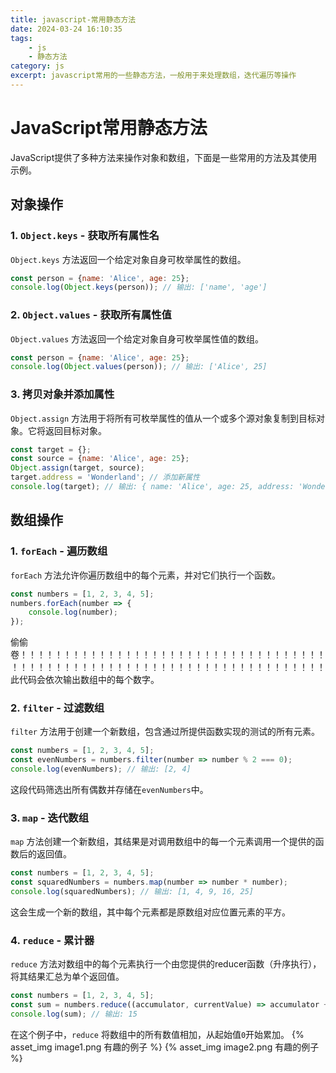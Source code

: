 ```yaml
---
title: javascript-常用静态方法
date: 2024-03-24 16:10:35
tags: 
    - js
    - 静态方法
category: js
excerpt: javascript常用的一些静态方法，一般用于来处理数组，迭代遍历等操作
---
```

# JavaScript常用静态方法

JavaScript提供了多种方法来操作对象和数组，下面是一些常用的方法及其使用示例。

## 对象操作

### 1. `Object.keys` - 获取所有属性名

`Object.keys` 方法返回一个给定对象自身可枚举属性的数组。

```javascript
const person = {name: 'Alice', age: 25};
console.log(Object.keys(person)); // 输出: ['name', 'age']
```

### 2. `Object.values` - 获取所有属性值

`Object.values` 方法返回一个给定对象自身可枚举属性值的数组。

```javascript
const person = {name: 'Alice', age: 25};
console.log(Object.values(person)); // 输出: ['Alice', 25]
```

### 3. 拷贝对象并添加属性

`Object.assign` 方法用于将所有可枚举属性的值从一个或多个源对象复制到目标对象。它将返回目标对象。

```javascript
const target = {};
const source = {name: 'Alice', age: 25};
Object.assign(target, source);
target.address = 'Wonderland'; // 添加新属性
console.log(target); // 输出: { name: 'Alice', age: 25, address: 'Wonderland' }
```

## 数组操作

### 1. `forEach` - 遍历数组

`forEach` 方法允许你遍历数组中的每个元素，并对它们执行一个函数。

```javascript
const numbers = [1, 2, 3, 4, 5];
numbers.forEach(number => {
    console.log(number);
});
```
偷偷卷！！！！！！！！！！！！！！！！！！！！！！！！！！！！！！！！！！！！！！！！！！！！！！！！！！！！！！！！！！！！！！！！！！！！！！！
此代码会依次输出数组中的每个数字。

### 2. `filter` - 过滤数组

`filter` 方法用于创建一个新数组，包含通过所提供函数实现的测试的所有元素。

```javascript
const numbers = [1, 2, 3, 4, 5];
const evenNumbers = numbers.filter(number => number % 2 === 0);
console.log(evenNumbers); // 输出: [2, 4]
```

这段代码筛选出所有偶数并存储在`evenNumbers`中。

### 3. `map` - 迭代数组

`map` 方法创建一个新数组，其结果是对调用数组中的每一个元素调用一个提供的函数后的返回值。

```javascript
const numbers = [1, 2, 3, 4, 5];
const squaredNumbers = numbers.map(number => number * number);
console.log(squaredNumbers); // 输出: [1, 4, 9, 16, 25]
```

这会生成一个新的数组，其中每个元素都是原数组对应位置元素的平方。

### 4. `reduce` - 累计器

`reduce` 方法对数组中的每个元素执行一个由您提供的reducer函数（升序执行），将其结果汇总为单个返回值。

```javascript
const numbers = [1, 2, 3, 4, 5];
const sum = numbers.reduce((accumulator, currentValue) => accumulator + currentValue, 0);
console.log(sum); // 输出: 15
```

在这个例子中，`reduce` 将数组中的所有数值相加，从起始值`0`开始累加。
{% asset_img  image1.png 有趣的例子 %}
{% asset_img  image2.png 有趣的例子 %}